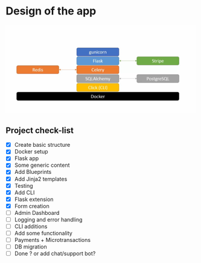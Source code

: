 # Design of the app

<img src="design.jpg">

## Project check-list
- [x] Create basic structure
- [x] Docker setup
- [x] Flask app
- [x] Some generic content
- [x] Add Blueprints
- [x] Add Jinja2 templates
- [x] Testing
- [x] Add CLI
- [x] Flask extension
- [x] Form creation
- [ ] Admin Dashboard 
- [ ] Logging and error handling
- [ ] CLI additions
- [ ] Add some functionality
- [ ] Payments + Microtransactions
- [ ] DB migration
- [ ] Done ? or add chat/support bot?
